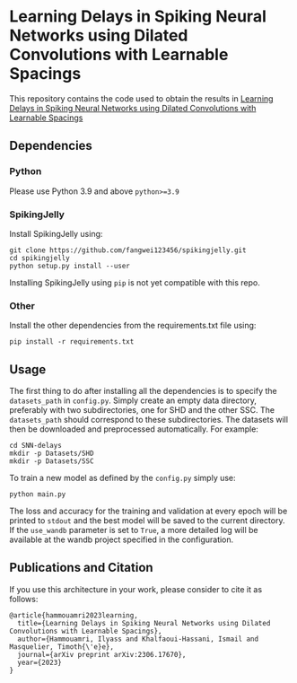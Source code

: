 #  Learning Delays in Spiking Neural Networks using Dilated Convolutions with Learnable Spacings

This repository contains the code used to obtain the results in [Learning Delays in Spiking Neural Networks using Dilated Convolutions with Learnable Spacings](https://arxiv.org/abs/2306.17670)

## Dependencies
### Python
Please use Python 3.9 and above ```python>=3.9```

### SpikingJelly
Install SpikingJelly using:
```
git clone https://github.com/fangwei123456/spikingjelly.git
cd spikingjelly
python setup.py install --user
```
Installing SpikingJelly using ```pip``` is not yet compatible with this repo.

### Other
Install the other dependencies from the requirements.txt file using:
```
pip install -r requirements.txt
```


## Usage
The first thing to do after installing all the dependencies is to specify the ```datasets_path``` in ```config.py```. Simply create an empty data directory, preferably with two subdirectories, one for SHD and the other SSC. The ```datasets_path``` should correspond to these subdirectories.
The datasets will then be downloaded and preprocessed automatically. For example:
```
cd SNN-delays
mkdir -p Datasets/SHD
mkdir -p Datasets/SSC
```

To train a new model as defined by the ```config.py``` simply use:
```
python main.py
```

The loss and accuracy for the training and validation at every epoch will be printed to ```stdout``` and the best model will be saved to the current directory.
If the ```use_wandb``` parameter is set to ```True```, a more detailed log will be available at the wandb project specified in the configuration.

## Publications and Citation
If you use this architecture in your work, please consider to cite it as follows:
```
@article{hammouamri2023learning,
  title={Learning Delays in Spiking Neural Networks using Dilated Convolutions with Learnable Spacings},
  author={Hammouamri, Ilyass and Khalfaoui-Hassani, Ismail and Masquelier, Timoth{\'e}e},
  journal={arXiv preprint arXiv:2306.17670},
  year={2023}
}

```
